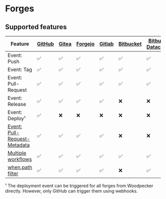 # Forges

## Supported features

| Feature                                                                                         | [GitHub](20-github.md) | [Gitea](30-gitea.md) | [Forgejo](35-forgejo.md) | [Gitlab](40-gitlab.md) | [Bitbucket](50-bitbucket.md) | [Bitbucket Datacenter](60-bitbucket_datacenter.md) |
| ----------------------------------------------------------------------------------------------- | ---------------------- | -------------------- | ------------------------ | ---------------------- | ---------------------------- | -------------------------------------------------- |
| Event: Push                                                                                     | :white_check_mark:     | :white_check_mark:   | :white_check_mark:       | :white_check_mark:     | :white_check_mark:           | :white_check_mark:                                 |
| Event: Tag                                                                                      | :white_check_mark:     | :white_check_mark:   | :white_check_mark:       | :white_check_mark:     | :white_check_mark:           | :white_check_mark:                                 |
| Event: Pull-Request                                                                             | :white_check_mark:     | :white_check_mark:   | :white_check_mark:       | :white_check_mark:     | :white_check_mark:           | :white_check_mark:                                 |
| Event: Release                                                                                  | :white_check_mark:     | :white_check_mark:   | :white_check_mark:       | :white_check_mark:     | :x:                          | :x:                                                |
| Event: Deploy¹                                                                                  | :white_check_mark:     | :x:                  | :x:                      | :x:                    | :x:                          | :x:                                                |
| [Event: Pull-Request-Metadata](../../../20-usage/50-environment.md#forge-specific-environments) | :white_check_mark:     | :white_check_mark:   | :white_check_mark:       | :white_check_mark:     | :x:                          | :x:                                                |
| [Multiple workflows](../../../20-usage/25-workflows.md)                                         | :white_check_mark:     | :white_check_mark:   | :white_check_mark:       | :white_check_mark:     | :white_check_mark:           | :white_check_mark:                                 |
| [when.path filter](../../../20-usage/20-workflow-syntax.md#path)                                | :white_check_mark:     | :white_check_mark:   | :white_check_mark:       | :white_check_mark:     | :x:                          | :white_check_mark:                                 |

¹ The deployment event can be triggered for all forges from Woodpecker directly. However, only GitHub can trigger them using webhooks.
